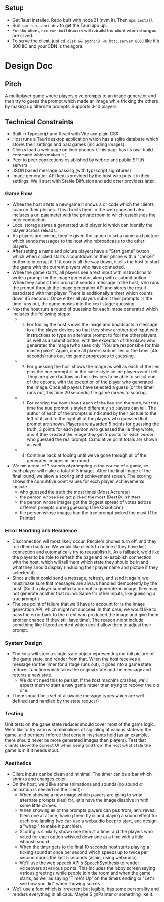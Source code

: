 ## Setup

- Get Tauri installed. Repo built with node 21 (nvm it). Then `npm install`
- Run `npm run tauri dev` to get the Tauri app up.
- For the client, `npm run build:watch` will rebuild the client when changes are saved.
- To serve the client, just `cd dist && python3 -m http.server 8000` like it's 300 BC and your CDN is the agora.

# Design Doc

## Pitch
A multiplayer game where players give prompts to an image generator and then try to guess the prompt which made an image while tricking the others by making up alternate prompts.
Supports 3-10 players

## Technical Constraints
- Built in Typescript and React with Vite and plain CSS
- Host runs a Tauri desktop application which has a sqlite database which stores their settings and past games (including images).
- Clients load a web page on their phones. (This page has its own build command which makes it.)
- Peer to peer connections established by webrtc and public STUN servers
- JSON  based message passing (with typescript signatures)
- Image generation API key is provided by the host who puts it in their settings. We'll start with Stable Diffusion and add other providers later.

###  Game Flow
- When the host starts a new game it shows a qr code which the clients scan on their phones. This directs them to the web page and also includes a url parameter with the private room id which establishes the peer connection
- Local storage saves a generated uuid player id which can identify the player across reloads.
- As players are joining, they're given the option to set a name and picture which sends messages to the host who rebroadcasts to  the other players.
- After setting a name and picture players have a "Start game" button which when clicked starts a countdown on their phone with a "cancel" button to interrupt it. If it counts all the way down, it tells the host to start the game with the current players who have connected.
- When the game starts, all players see a text input with instructions to write a prompt for the image generator, along with a submit button. When they submit their prompt it sends a message to the host, who runs the prompt through the image generation API and stores the result associated with that player. There is additionally a timer which counts down 45 seconds. Once either all players submit their prompts or the time runs out, the game moves into the next stage: guessing.
- Next the host runs a round of guessing for each image generated which includes the following steps:
	- 1) For fooling the host shows the image and broadcasts a message to all the player devices so that they show another text input with instructions to type an alternate prompt to fool the other players, as well as a submit button, with the exception of the player who generated the image (who sees only "You are responsible for this masterpiece". Again, once all players submit lies or the timer (45 seconds) runs out, the game progresses to guessing.
	- 2) For guessing the host shows the image as well as each of the lies plus the true prompt all in the same style so the players can't tell. They are given buttons on their devices to be able to select one  of the options, with the exception of the player who generated the image. Once all players have selected a guess (or the timer runs out, this time 20 seconds) the game moves to scoring.
	- 3) For scoring the host shows each of the lies and the  truth, but this time the true prompt is styled differently so players can tell. The author of each of the prompts is indicated by their picture to the left of it, and to the right all of the players who guessed that prompt are shown. Players are awarded 5 points for guessing the truth, 3 points for each person who guessed the lie they wrote, and if they created the image they get 3 points for each person who guessed the real prompt. Cumulative point totals are shown as well.
	- 4) Continue back at fooling until we've gone through all of the generated images in the round.
- We run a total of 3 rounds of prompting in the course of a game, so each player will make a total of 3 images. After the final image of the final round, we show a scoring and achievement screen. The scoring shows the cumulative point values for each player. Achievements include
	- who guessed the truth the most times (Most Accurate)
	- the person whose lies got picked the most (Best Bullshitter)
	- the person whose images got the biggest spread of votes across different prompts during guessing (The Chaotician)
	- the person whose images had the true prompt picked the most (The Painter)

### Error Handling and Resilience
- Disconnection will most likely occur. People's phones turn off, and they turn them back on. We would like clients to notice if they have lost connection and automatically try to reestablish it. As a fallback, we'd like the player to be able to refresh the page and re-establish connection with the host, which will tell them which state they should be in and what they should display (including their player name and picture if they selected it).
- Since a client could send a message, refresh, and send it again, we must make sure that messages are always handled idempotently by the host. (So if  a player submitted a prompt to generate an image, they may not generate another that round. Same for other inputs, like guessing a true prompt.)
- The one point of failure that we'll have to account for is the image generation API, which might not succeed. In that case, we would like to pass the error back to the client who produced the image and give them another chance (if they still have time). The reason might include something like filtered content which could allow them to adjust their prompt.

### System Design
- The host will store a single state object representing the full picture of the game state, and render from that. When the host receives a message (or the timer for a stage runs out), it goes into a game state reducer function which takes the original state and the message and returns a new state.
	- We don't need this to persist. If the host machine crashes, we'll expect them to start a new game rather than trying to recover the old one.
- There should be a set of allowable message types which are well defined (and handled by the state reducer)

### Testing
Unit tests on the game state reducer should cover most of the game logic. We'd like to try various combinations of signaling at various states in the game, and perhaps enforce that certain invariants hold (as an example, there should never be more generated images than players).
Test that clients show the correct UI when being told from the host what state the game is in if it needs input.

### Aesthetics
- Client inputs can be clean and minimal. The timer can be a bar which shrinks and changes color.
- On  the host, we'd like some animations and sounds (no sound or animation is needed on the client):
	- When showing a new image which players are going to write alternate prompts (lies) for, let's have the image dissolve in with some little chimes.
	- When showing all of the prompts players can pick from, let's reveal them one at a time, having them fly in and playing a sound effect for each one landing (we can use a webaudio beep to start, and design a "whap!" to make it punchier).
	- Scoring is similarly shown one item at a time, and the players who voted for each option whisked down one at a time with a little whoosh sound
	- When the timer gets to the final 10 seconds host starts playing a ticking sound at once per second which speeds up to twice per second during the last 5 seconds (again, using webaudio).
	- We'll use the web speech API's SpeechSynthesis to render voiceovers at various points. This includes the lobby screen saying various greetings while people join the room and when the game starts, as well as saying "Time's Up" on the timers ending or "Let's see how you did" when showing scores
- We'll use a font which is irreverent but legible, has some personality and renders everything in all caps. Maybe SignPainter or something like it.
